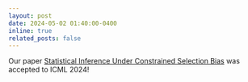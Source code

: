 ```yaml
---
layout: post
date: 2024-05-02 01:40:00-0400
inline: true
related_posts: false
---
```


Our paper [Statistical Inference Under Constrained Selection Bias](https://arxiv.org/abs/2306.03302) was accepted to ICML 2024!
